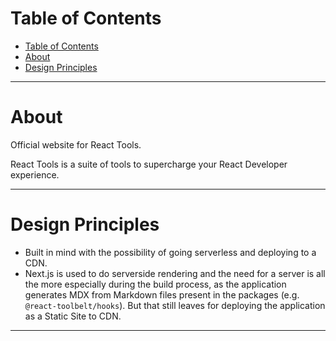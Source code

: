 # Table of Contents

- [Table of Contents](#table-of-contents)
- [About](#about)
- [Design Principles](#design-principles)

---

# About

Official website for React Tools.

React Tools is a suite of tools to supercharge your React Developer experience.

---

# Design Principles

- Built in mind with the possibility of going serverless and deploying to a CDN.
- Next.js is used to do serverside rendering and the need for a server is all
  the more especially during the build process, as the application generates MDX
  from Markdown files present in the packages (e.g. `@react-toolbelt/hooks`).
  But that still leaves for deploying the application as a Static Site to CDN.

---
